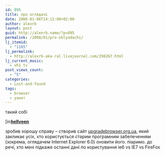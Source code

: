 ```yaml
---
id: 895
title: про оглядачі
date: 2008-01-06T14:12:00+02:00
author: alexrb
layout: post
guid: http://alexrb.name/?p=895
permalink: /2008/01/pro-ohlyadachi/
lj_itemid:
  - "1165"
lj_permalink:
  - http://alexrb-aka-ral.livejournal.com/298267.html
lj_current_music:
  - vh1 tv
post_views_count:
  - "5"
categories:
  - Lost-and-found
tags:
  - browser
  - уанет
---
```

такий собі 

<div class="ljuser">
  <a href="http://hellveen.livejournal.com/profile"><img width="17" height="17" src="http://stat.livejournal.com/img/userinfo.gif" alt="[info]" style="border: 0pt none ; vertical-align: bottom; padding-right: 1px;" /></a><a href="http://hellveen.livejournal.com/"><b>hellveen</b></a>
</div>

зробив хорошу справу &#8211; створив сайт [upgradebrowser.org.ua](http://upgradebrowser.org.ua), який закликає усіх, хто користується старим програмним забепеченням (зокрема, оглядачем Internet Explorer 6.0) оновити його. піаримо. до речі, хто мені підкаже останні дані по користування ie6 vs IE7 vs FireFox